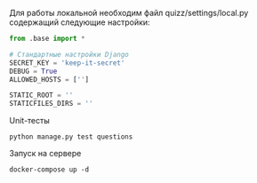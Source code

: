 Для работы локальной необходим файл quizz/settings/local.py содержащий следующие настройки:

```python
from .base import *

# Стандартные настройки Django
SECRET_KEY = 'keep-it-secret'
DEBUG = True
ALLOWED_HOSTS = ['']

STATIC_ROOT = ''
STATICFILES_DIRS = ''

```

Unit-тесты
```
python manage.py test questions
```

Запуск на сервере
```
docker-compose up -d
```